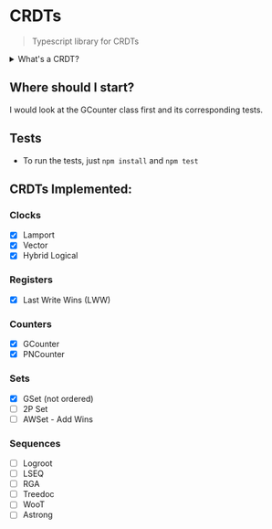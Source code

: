 # CRDTs

> Typescript library for CRDTs

<details>
  <summary>What's a CRDT?</summary>

## What's a CRDT?

CRDTs, or Conflict-Free Replicated Data Types, are data structures designed for distributed systems where network partitions can prevent immediate data consistency. They enable multiple replicas to be updated independently and concurrently without central coordination, eventually achieving consistency. CRDTs are pivotal in applications requiring high availability, fault tolerance, and real-time collaboration. For a deeper dive into CRDTs, see the [Wikipedia article](https://en.wikipedia.org/wiki/Conflict-free_replicated_data_type).

</details>

## Where should I start?

I would look at the GCounter class first and its corresponding tests.

## Tests

-   To run the tests, just `npm install` and `npm test`

## CRDTs Implemented:

### Clocks

-   [x] Lamport
-   [x] Vector
-   [x] Hybrid Logical

### Registers

-   [x] Last Write Wins (LWW)

### Counters

-   [x] GCounter
-   [x] PNCounter

### Sets

-   [x] GSet (not ordered)
-   [ ] 2P Set
-   [ ] AWSet - Add Wins

### Sequences

-   [ ] Logroot
-   [ ] LSEQ
-   [ ] RGA
-   [ ] Treedoc
-   [ ] WooT
-   [ ] Astrong
